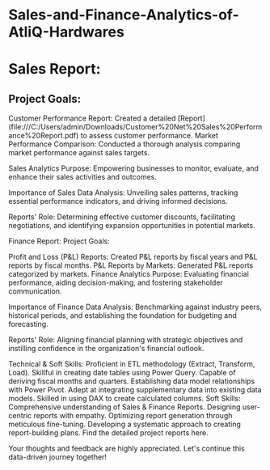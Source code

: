 # Sales-and-Finance-Analytics-of-AtliQ-Hardwares

# Sales Report:
## Project Goals:

Customer Performance Report: Created a detailed [Report] (file:///C:/Users/admin/Downloads/Customer%20Net%20Sales%20Performance%20Report.pdf) to assess customer performance.
Market Performance Comparison: Conducted a thorough analysis comparing market performance against sales targets.

Sales Analytics Purpose: Empowering businesses to monitor, evaluate, and enhance their sales activities and outcomes.

Importance of Sales Data Analysis: Unveiling sales patterns, tracking essential performance indicators, and driving informed decisions.

Reports' Role: Determining effective customer discounts, facilitating negotiations, and identifying expansion opportunities in potential markets.

Finance Report:
Project Goals:

Profit and Loss (P&L) Reports: Created P&L reports by fiscal years and P&L reports by fiscal months.
P&L Reports by Markets: Generated P&L reports categorized by markets.
Finance Analytics Purpose: Evaluating financial performance, aiding decision-making, and fostering stakeholder communication.

Importance of Finance Data Analysis: Benchmarking against industry peers, historical periods, and establishing the foundation for budgeting and forecasting.

Reports' Role: Aligning financial planning with strategic objectives and instilling confidence in the organization's financial outlook.

Technical & Soft Skills:
Proficient in ETL methodology (Extract, Transform, Load).
Skillful in creating date tables using Power Query.
Capable of deriving fiscal months and quarters.
Establishing data model relationships with Power Pivot.
Adept at integrating supplementary data into existing data models.
Skilled in using DAX to create calculated columns.
Soft Skills:
Comprehensive understanding of Sales & Finance Reports.
Designing user-centric reports with empathy.
Optimizing report generation through meticulous fine-tuning.
Developing a systematic approach to creating report-building plans.
Find the detailed project reports here.

Your thoughts and feedback are highly appreciated. Let's continue this data-driven journey together!
